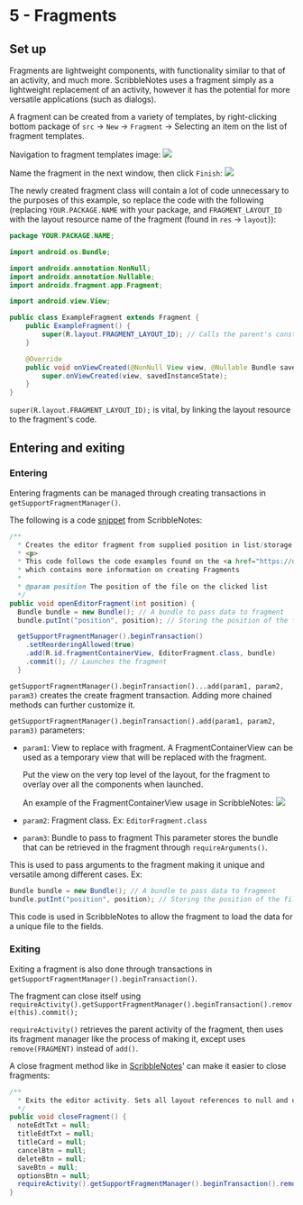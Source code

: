 # 5 - Fragments

## Set up

Fragments are lightweight components, with functionality similar to that of an activity, and much more. ScribbleNotes uses a fragment simply as a lightweight replacement of an activity, however it has the potential for more versatile applications (such as dialogs). 

A fragment can be created from a variety of templates, by right-clicking bottom package of `src` -> `New` -> `Fragment` -> Selecting an item on the list of fragment templates.

Navigation to fragment templates image:
<img src="https://github.com/VeryRandomCreator/Computer-Science-Club-2023-2024/blob/main/images/5-CreateFragment.png">

Name the fragment in the next window, then click `Finish`:
<img src="https://github.com/VeryRandomCreator/Computer-Science-Club-2023-2024/blob/main/images/5-NameFragment.png">

The newly created fragment class will contain a lot of code unnecessary to the purposes of this example, so replace the code with the following (replacing `YOUR.PACKAGE.NAME` with your package, and `FRAGMENT_LAYOUT_ID` with the layout resource name of the fragment (found in `res` -> `layout`)):

```java
package YOUR.PACKAGE.NAME;

import android.os.Bundle;

import androidx.annotation.NonNull;
import androidx.annotation.Nullable;
import androidx.fragment.app.Fragment;

import android.view.View;

public class ExampleFragment extends Fragment {
    public ExampleFragment() {
        super(R.layout.FRAGMENT_LAYOUT_ID); // Calls the parent's constructor to set the layout of this fragment
    }

    @Override
    public void onViewCreated(@NonNull View view, @Nullable Bundle savedInstanceState) {
        super.onViewCreated(view, savedInstanceState);
    }
}
```

`super(R.layout.FRAGMENT_LAYOUT_ID);` is vital, by linking the layout resource to the fragment's code.

## Entering and exiting

### Entering

Entering fragments can be managed through creating transactions in `getSupportFragmentManager()`.

The following is a code [snippet](https://github.com/BA-Computer-Science-Club-2023-2024/ScribbleNotes/blob/c4f1993f89465822ca455947494080bead5cfcf0/app/src/main/java/com/veryrandomcreator/scribblenotes/MainActivity.java#L135-L143) from ScribbleNotes:
```java
/**
  * Creates the editor fragment from supplied position in list/storage
  * <p>
  * This code follows the code examples found on the <a href="https://developer.android.com/guide/fragments/create">Android Developer Website</a>,
  * which contains more information on creating Fragments
  *
  * @param position The position of the file on the clicked list
  */
public void openEditorFragment(int position) {
  Bundle bundle = new Bundle(); // A bundle to pass data to fragment
  bundle.putInt("position", position); // Storing the position of the file to load into a note in a bundle to give to fragment

  getSupportFragmentManager().beginTransaction()
    .setReorderingAllowed(true)
    .add(R.id.fragmentContainerView, EditorFragment.class, bundle)
    .commit(); // Launches the fragment
  }
```

`getSupportFragmentManager().beginTransaction()...add(param1, param2, param3)` creates the create fragment transaction. Adding more chained methods can further customize it.

`getSupportFragmentManager().beginTransaction().add(param1, param2, param3)` parameters:

 - `param1`: View to replace with fragment.
   A FragmentContainerView can be used as a temporary view that will be replaced with the fragment.

   Put the view on the very top level of the layout, for the fragment to overlay over all the components when launched.

   An example of the FragmentContainerView usage in ScribbleNotes:
   <img src="https://github.com/VeryRandomCreator/Computer-Science-Club-2023-2024/blob/main/images/5-FragmentContainerView.png">
 - `param2`: Fragment class. 
   Ex: `EditorFragment.class`
 - `param3`: Bundle to pass to fragment
   This parameter stores the bundle that can be retrieved in the fragment through `requireArguments()`.

  This is used to pass arguments to the fragment making it unique and versatile among different cases.
  Ex: 
  ```java
  Bundle bundle = new Bundle(); // A bundle to pass data to fragment
  bundle.putInt("position", position); // Storing the position of the file to load into a note in a bundle to give to fragment
  ```

  This code is used in ScribbleNotes to allow the fragment to load the data for a unique file to the fields. 

### Exiting

Exiting a fragment is also done through transactions in `getSupportFragmentManager().beginTransaction()`.

The fragment can close itself using `requireActivity().getSupportFragmentManager().beginTransaction().remove(this).commit();`

`requireActivity()` retrieves the parent activity of the fragment, then uses its fragment manager like the process of making it, except uses `remove(FRAGMENT)` instead of `add()`.

A close fragment method like in [ScribbleNotes](https://github.com/BA-Computer-Science-Club-2023-2024/ScribbleNotes/blob/c4f1993f89465822ca455947494080bead5cfcf0/app/src/main/java/com/veryrandomcreator/scribblenotes/EditorFragment.java#L205-L219)' can make it easier to close fragments:
```java
/**
  * Exits the editor activity. Sets all layout references to null and updates {@link MainActivity}
  */
public void closeFragment() {
  noteEdtTxt = null;
  titleEdtTxt = null;
  titleCard = null;
  cancelBtn = null;
  deleteBtn = null;
  saveBtn = null;
  optionsBtn = null;
  requireActivity().getSupportFragmentManager().beginTransaction().remove(this).commit(); // Exits fragment
}
```
